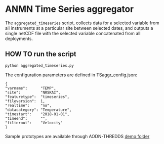 # ANMN Time Series aggregator

The `aggregated_timeseries` script, collects data for a selected variable from all instruments at a particular site between selected dates, and outputs a single netCDF file with the selected variable concatenated from all deployments. 



## HOW TO run the script

`python aggregated_timeseries.py`

The configuration parameters are defined in TSaggr_config.json:

```
{
"varname":      "TEMP",
"site":         "NRSKAI",
"featuretype":  "timeseries",
"fileversion":  1,
"realtime":     "no",
"datacategory": "Temperature",
"timestart":    "2018-01-01",
"timeend":      "",
"filterout":    "Velocity"
}
```

Sample prototypes are available through AODN-THREDDS [demo folder](http://thredds.aodn.org.au/thredds/catalog/IMOS/eMII/demos/timeseries_products/aggregated_timeseries/draft1/catalog.html)
